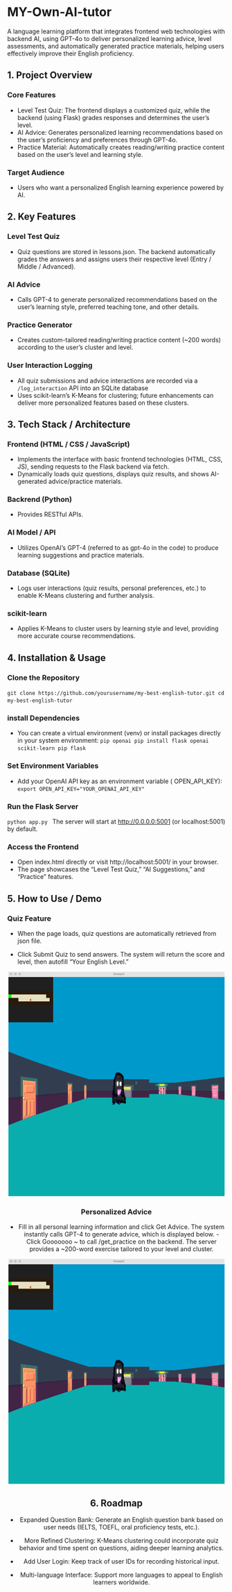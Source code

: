 

# MY-Own-AI-tutor
A language learning platform that integrates frontend web technologies with backend AI, using GPT-4o to deliver personalized learning advice, level assessments, and automatically generated practice materials, helping users effectively improve their English proficiency. 

## 1. Project Overview 
### Core Features
- Level Test Quiz: The frontend displays a customized quiz, while the backend (using Flask) grades responses and determines the user’s level.
- AI Advice: Generates personalized learning recommendations based on the user’s proficiency and preferences through GPT-4o.
- Practice Material: Automatically creates reading/writing practice content based on the user’s level and learning style.
### Target Audience
- Users who want a personalized English learning experience powered by AI.


## 2. Key Features
### Level Test Quiz
- Quiz questions are stored in lessons.json. The backend automatically grades the answers and assigns users their respective level (Entry / Middle / Advanced).
### AI Advice
- Calls GPT-4 to generate personalized recommendations based on the user’s learning style, preferred teaching tone, and other details.
### Practice Generator
- Creates custom-tailored reading/writing practice content (~200 words) according to the user’s cluster and level.
### User Interaction Logging
- All quiz submissions and advice interactions are recorded via a `/log_interaction` API into an SQLite database
- Uses scikit-learn’s K-Means for clustering; future enhancements can deliver more personalized features based on these clusters.

## 3. Tech Stack / Architecture
### Frontend (HTML / CSS / JavaScript)
- Implements the interface with basic frontend technologies (HTML, CSS, JS), sending requests to the Flask backend via fetch.
- Dynamically loads quiz questions, displays quiz results, and shows AI-generated advice/practice materials.
### Backrend (Python)
- Provides RESTful APIs.
### AI Model / API
- Utilizes OpenAI’s GPT-4 (referred to as gpt-4o in the code) to produce learning suggestions and practice materials.
### Database (SQLite)
- Logs user interactions (quiz results, personal preferences, etc.) to enable K-Means clustering and further analysis.
### scikit-learn
- Applies K-Means to cluster users by learning style and level, providing more accurate course recommendations.

## 4.  Installation & Usage
### Clone the Repository
`git clone https://github.com/yourusername/my-best-english-tutor.git
cd my-best-english-tutor`
### install Dependencies 
- You can create a virtual environment (venv) or install packages directly in your system environment:
`pip openai
pip install flask openai scikit-learn
pip flask 
`
### Set Environment Variables 
- Add your OpenAI API key as an environment variable ( OPEN_API_KEY):
`export OPEN_API_KEY="YOUR_OPENAI_API_KEY"`


### Run the Flask Server
`python app.py
`
The server will start at http://0.0.0.0:5001 (or localhost:5001) by default.

### Access the Frontend
- Open index.html directly or visit http://localhost:5001/ in your browser.
- The page showcases the “Level Test Quiz,” “AI Suggestions,” and “Practice” features.

##  5. How to Use / Demo
### Quiz Feature
- When the page loads, quiz questions are automatically retrieved from json file.

- Click Submit Quiz to send answers. The system will return the score and level, then autofill “Your English Level.”
<div style="text-align: center;">
<img src="https://github.com/Yunchia-Hsu/Cub3D/blob/main/asset/%E6%88%AA%E5%9C%96%202024-11-26%2020.03.22.png" alt="Game Screenshot" width="500"/>

### Personalized Advice
- Fill in all personal learning information and click Get Advice. The system instantly calls GPT-4 to generate advice, which is displayed below.
-Click Gooooooo ~ to call /get_practice on the backend. The server provides a ~200-word exercise tailored to your level and cluster.
<div style="text-align: center;">
<img src="https://github.com/Yunchia-Hsu/Cub3D/blob/main/asset/%E6%88%AA%E5%9C%96%202024-11-26%2020.03.22.png" alt="Game Screenshot" width="500"/>

## 6. Roadmap 
- Expanded Question Bank: Generate an English question bank based on user needs (IELTS, TOEFL, oral proficiency tests, etc.).

- More Refined Clustering: K-Means clustering could incorporate quiz behavior and time spent on questions, aiding deeper learning analytics.

- Add User Login: Keep track of user IDs for recording historical input.

- Multi-language Interface: Support more languages to appeal to English learners worldwide.

